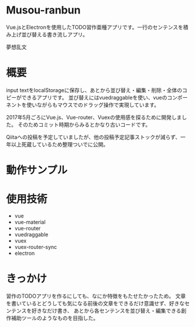 # Musou-ranbun
Vue.jsとElectronを使用したTODO習作亜種アプリです。一行のセンテンスを積み上げ並び替える書き流しアプリ。

夢想乱文

# 概要

input textをlocalStorageに保存し、あとから並び替え・編集・削除・全体のコピーができるアプリです。
並び替えにはvuedraggableを使い、vueのコンポーネントを使いながらもマウスでのドラッグ操作で実現しています。

2017年5月ごろにVue.js、Vue-router、Vuexの使用感を探るために開発しました。
そのためコミット時期からみるとかなり古いコードです。

Qiitaへの投稿を予定していましたが、他の投稿予定記事ストックが減らず、一年以上死蔵しているため整理ついでに公開。

# 動作サンプル


# 使用技術

* vue
* vue-material
* vue-router
* vuedraggable
* vuex
* vuex-router-sync
* electron

# きっかけ

習作のTODOアプリを作るにしても、なにか特徴をもたせたかったため。
文章を書いているとどうしても気になる前後の文章をできるだけ意識せず、好きなセンテンスを好きなだけ書き、
あとから各センテンスを並び替え・編集できる創作補助ツールのようなものを目指した。
